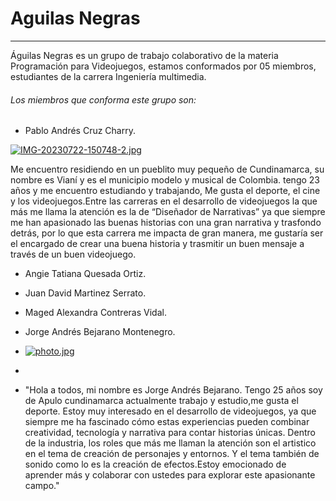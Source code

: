 # Aguilas Negras 
---
Águilas Negras es un grupo de trabajo colaborativo de la materia Programación para Videojuegos, estamos conformados por 05 miembros, estudiantes de la carrera Ingeniería multimedia.

###### Los miembros que conforma este grupo son:
- Pablo Andrés Cruz Charry.


[![IMG-20230722-150748-2.jpg](https://i.postimg.cc/GpDwbF8v/IMG-20230722-150748-2.jpg)](https://postimg.cc/7CqQVTNL)


Me encuentro residiendo en un pueblito muy pequeño de Cundinamarca, su nombre es Vianí y es el municipio modelo y musical de Colombia. tengo 23 años y me encuentro estudiando y trabajando, Me gusta el deporte, el cine y los videojuegos.Entre las carreras en el desarrollo de videojuegos la que más me llama la atención es la de “Diseñador de Narrativas” ya que siempre me han apasionado las buenas historias con una gran narrativa y trasfondo detrás, por lo que esta carrera me impacta de gran manera, me gustaría ser el encargado de crear una buena historia y trasmitir un buen mensaje a través de un buen videojuego.

- Angie Tatiana Quesada Ortiz. 
- Juan David Martinez Serrato. 
- Maged Alexandra Contreras Vidal. 
- Jorge Andrés Bejarano Montenegro.

- [![photo.jpg](https://i.postimg.cc/xCCb2YMJ/photo.jpg)](https://postimg.cc/Z9Gq8Gf4)
- 
- "Hola a todos, mi nombre es Jorge Andrés Bejarano. Tengo 25 años soy de Apulo cundinamarca actualmente trabajo y estudio,me gusta el deporte. Estoy muy interesado en el desarrollo de videojuegos, ya que siempre me ha fascinado cómo estas experiencias pueden combinar creatividad, tecnología y narrativa para contar historias únicas. Dentro de la industria, los roles que más me llaman la atención son el artistico en el tema de creación de personajes y entornos. Y el tema también de sonido como lo es la creación de efectos.Estoy emocionado de aprender más y colaborar con ustedes para explorar este apasionante campo."

